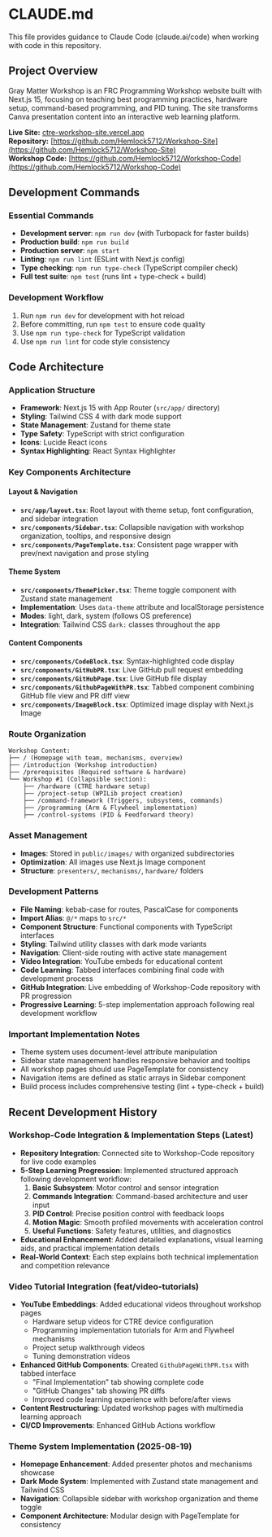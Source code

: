 # CLAUDE.md

This file provides guidance to Claude Code (claude.ai/code) when working with code in this repository.

## Project Overview
Gray Matter Workshop is an FRC Programming Workshop website built with Next.js 15, focusing on teaching best programming practices, hardware setup, command-based programming, and PID tuning. The site transforms Canva presentation content into an interactive web learning platform.

**Live Site:** [ctre-workshop-site.vercel.app](https://ctre-workshop-site.vercel.app)  
**Repository:** [https://github.com/Hemlock5712/Workshop-Site](https://github.com/Hemlock5712/Workshop-Site)  
**Workshop Code:** [https://github.com/Hemlock5712/Workshop-Code](https://github.com/Hemlock5712/Workshop-Code)

## Development Commands

### Essential Commands
- **Development server**: `npm run dev` (with Turbopack for faster builds)
- **Production build**: `npm run build`
- **Production server**: `npm start`
- **Linting**: `npm run lint` (ESLint with Next.js config)
- **Type checking**: `npm run type-check` (TypeScript compiler check)
- **Full test suite**: `npm test` (runs lint + type-check + build)

### Development Workflow
1. Run `npm run dev` for development with hot reload
2. Before committing, run `npm test` to ensure code quality
3. Use `npm run type-check` for TypeScript validation
4. Use `npm run lint` for code style consistency

## Code Architecture

### Application Structure
- **Framework**: Next.js 15 with App Router (`src/app/` directory)
- **Styling**: Tailwind CSS 4 with dark mode support
- **State Management**: Zustand for theme state
- **Type Safety**: TypeScript with strict configuration
- **Icons**: Lucide React icons
- **Syntax Highlighting**: React Syntax Highlighter

### Key Components Architecture

#### Layout & Navigation
- **`src/app/layout.tsx`**: Root layout with theme setup, font configuration, and sidebar integration
- **`src/components/Sidebar.tsx`**: Collapsible navigation with workshop organization, tooltips, and responsive design
- **`src/components/PageTemplate.tsx`**: Consistent page wrapper with prev/next navigation and prose styling

#### Theme System
- **`src/components/ThemePicker.tsx`**: Theme toggle component with Zustand state management
- **Implementation**: Uses `data-theme` attribute and localStorage persistence
- **Modes**: light, dark, system (follows OS preference)
- **Integration**: Tailwind CSS `dark:` classes throughout the app

#### Content Components
- **`src/components/CodeBlock.tsx`**: Syntax-highlighted code display
- **`src/components/GitHubPR.tsx`**: Live GitHub pull request embedding
- **`src/components/GitHubPage.tsx`**: Live GitHub file display
- **`src/components/GithubPageWithPR.tsx`**: Tabbed component combining GitHub file view and PR diff view
- **`src/components/ImageBlock.tsx`**: Optimized image display with Next.js Image

### Route Organization
```
Workshop Content:
├── / (Homepage with team, mechanisms, overview)
├── /introduction (Workshop introduction)
├── /prerequisites (Required software & hardware)
└── Workshop #1 (Collapsible section):
    ├── /hardware (CTRE hardware setup)
    ├── /project-setup (WPILib project creation)
    ├── /command-framework (Triggers, subsystems, commands)
    ├── /programming (Arm & Flywheel implementation)
    ├── /control-systems (PID & Feedforward theory)
```

### Asset Management
- **Images**: Stored in `public/images/` with organized subdirectories
- **Optimization**: All images use Next.js Image component
- **Structure**: `presenters/`, `mechanisms/`, `hardware/` folders

### Development Patterns
- **File Naming**: kebab-case for routes, PascalCase for components
- **Import Alias**: `@/*` maps to `src/*`
- **Component Structure**: Functional components with TypeScript interfaces
- **Styling**: Tailwind utility classes with dark mode variants
- **Navigation**: Client-side routing with active state management
- **Video Integration**: YouTube embeds for educational content
- **Code Learning**: Tabbed interfaces combining final code with development process
- **GitHub Integration**: Live embedding of Workshop-Code repository with PR progression
- **Progressive Learning**: 5-step implementation approach following real development workflow

### Important Implementation Notes
- Theme system uses document-level attribute manipulation
- Sidebar state management handles responsive behavior and tooltips
- All workshop pages should use PageTemplate for consistency
- Navigation items are defined as static arrays in Sidebar component
- Build process includes comprehensive testing (lint + type-check + build)

## Recent Development History

### Workshop-Code Integration & Implementation Steps (Latest)
- **Repository Integration**: Connected site to Workshop-Code repository for live code examples
- **5-Step Learning Progression**: Implemented structured approach following development workflow:
  1. **Basic Subsystem**: Motor control and sensor integration
  2. **Commands Integration**: Command-based architecture and user input
  3. **PID Control**: Precise position control with feedback loops
  4. **Motion Magic**: Smooth profiled movements with acceleration control
  5. **Useful Functions**: Safety features, utilities, and diagnostics
- **Educational Enhancement**: Added detailed explanations, visual learning aids, and practical implementation details
- **Real-World Context**: Each step explains both technical implementation and competition relevance

### Video Tutorial Integration (feat/video-tutorials)
- **YouTube Embeddings**: Added educational videos throughout workshop pages
  - Hardware setup videos for CTRE device configuration
  - Programming implementation tutorials for Arm and Flywheel mechanisms
  - Project setup walkthrough videos
  - Tuning demonstration videos
- **Enhanced GitHub Components**: Created `GithubPageWithPR.tsx` with tabbed interface
  - "Final Implementation" tab showing complete code
  - "GitHub Changes" tab showing PR diffs
  - Improved code learning experience with before/after views
- **Content Restructuring**: Updated workshop pages with multimedia learning approach
- **CI/CD Improvements**: Enhanced GitHub Actions workflow

### Theme System Implementation (2025-08-19)
- **Homepage Enhancement**: Added presenter photos and mechanisms showcase
- **Dark Mode System**: Implemented with Zustand state management and Tailwind CSS
- **Navigation**: Collapsible sidebar with workshop organization and theme toggle
- **Component Architecture**: Modular design with PageTemplate for consistency